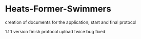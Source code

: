 # Heats-Former-Swimmers
creation of documents for the application, start and final protocol

1.1.1 version 
  finish protocol upload twice bug fixed
